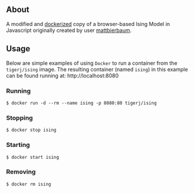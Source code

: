 ## About
A modified and [dockerized](https://docs.docker.com/get-started/) copy of a
browser-based Ising Model in Javascript originally created by user
[mattbierbaum](https://github.com/mattbierbaum/ising.js).

## Usage
Below are simple examples of using `Docker` to run a container from the
`tigerj/ising` image. The resulting container (named `ising`) in this example
can be found running at: http://localhost:8080

### Running
```
$ docker run -d --rm --name ising -p 8080:80 tigerj/ising
```

### Stopping
```
$ docker stop ising
```

### Starting
```
$ docker start ising
```

### Removing
```
$ docker rm ising
```
